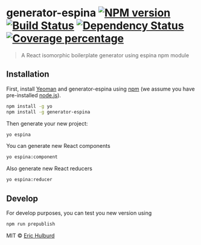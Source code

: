 # generator-espina [![NPM version][npm-image]][npm-url] [![Build Status][travis-image]][travis-url] [![Dependency Status][daviddm-image]][daviddm-url] [![Coverage percentage][coveralls-image]][coveralls-url]
> A React isomorphic boilerplate generator using espina npm module




## Installation

First, install [Yeoman](http://yeoman.io) and generator-espina using [npm](https://www.npmjs.com/) (we assume you have pre-installed [node.js](https://nodejs.org/)).

```bash
npm install -g yo
npm install -g generator-espina
```

Then generate your new project:

```bash
yo espina
```

You can generate new React components 

```bash
yo espina:component
```

Also generate new React reducers 

```bash
yo espina:reducer
```

## Develop

For develop purposes, you can test you new version using

```bash
npm run prepublish
```

MIT © [Eric Hulburd](http://www.arbolista.mx/)


[npm-image]: https://badge.fury.io/js/generator-espina.svg
[npm-url]: https://npmjs.org/package/generator-espina
[travis-image]: https://travis-ci.org/arbolista-dev/generator-espina.svg?branch=master
[travis-url]: https://travis-ci.org/arbolista-dev/generator-espina
[daviddm-image]: https://david-dm.org/arbolista-dev/generator-espina.svg?theme=shields.io
[daviddm-url]: https://david-dm.org/arbolista-dev/generator-espina
[coveralls-image]: https://coveralls.io/repos/arbolista-dev/generator-espina/badge.svg
[coveralls-url]: https://coveralls.io/r/arbolista-dev/generator-espina
